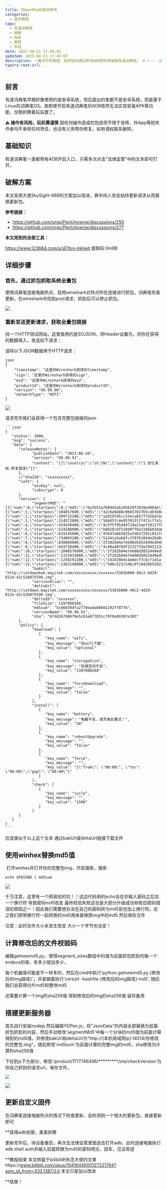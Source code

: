 ```yaml
---
title: YDpen的adb密码修改
categories:
  - 技术教程
tags:
  - 有道词典笔
  - 破解
  - ADB
  - 教程
  - 科技
date: 2025-08-21 17:49:03
updated: 2025-08-21 17:49:03
description: 一篇详尽的教程，指导如何通过修改ADB密码来破解有道词典笔。 # <--- 这就是摘要！
typora-root-url: ..
---
```


## 前言

有道词典笔早期好像使用的是安卓系统，但后面出的笔都不是安卓系统，而是基于Linux的词典笔OS。故即使开启有道词典笔的ADB依然无法实现安装APK等功能，仅限折腾着玩玩罢了。

**⚠️ 操作有风险，玩机需谨慎**
因任何操作造成的包括但不限于变砖、炸App等损失作者均不承担任何责任，也没有义务帮你修复。如有侵权联系删除。

## 基础知识

有道词典笔一直都带有ADB开启入口，只需多次点击"法律监管"中的文本即可打开。

## 破解方案

本文采用大佬SkySight-666的方案加以改进，靠中间人攻击劫持更新请求从而替换更新包。

**参考链接：**
- https://github.com/orgs/PenUniverse/discussions/250
- https://github.com/orgs/PenUniverse/discussions/277

**本文用到的全部工具：**

https://www.123684.com/s/sE1hjv-mklwd 提取码:0m8B

## 详细步骤

### 首先，通过抓包抓取系统全量包

使用词典笔连接电脑热点，启用wireshark对热点所在连接进行抓包，词典笔检查更新，在wireshark中找到post请求，抓到后可以停止抓包。

![](/images/2.png)

### 重新发送更新请求，获取全量包链接

找一个HTTP测试网站，这里我用的是SOJSON，将Header设置为，将你在获得的数据填入，发送如下请求：

请将以下JSON数据用于HTTP请求：

```
json
{
    "timestamp": "这里你Wireshark获得的timestamp",
    "sign": "这里你Wireshark获得的sign",
    "mid": "这里你Wireshark获得的mid", 
    "productId": "这里你Wireshark获得的productID",
    "version": "99.99.90",
    "networkType": "WIFI"
}
```

![](/images/3.png)

请求完毕我们会获得一个包含完整包链接的json

````
```json
{
   "status": 1000,
   "msg": "success",
   "data": {
      "releaseNotes": {
            "publishDate": "2023-06-26",
            "version": "99.99.91",
            "content": "[{\"country\":\"zh_CN\",\"content\":\"1.优化系统.修复错误\"}]"
      },
      //"sha256": "xxxxxxxxxx",
      "safe": {
            "encKey": null,
            "isEncrypt": 0
      },
      "version": {
            "segmentMd5": "[{\"num\":0,\"startpos\":0,\"md5\":\"6afb51af609d5ab205620f2020ed964e\",\"endpos\":104857600},{\"num\":1,\"startpos\":104857600,\"md5\":\"42c6e6b88c0603783765c403b0ed7914\",\"endpos\":209715200},{\"num\":2,\"startpos\":209715200,\"md5\":\"a2d297d5cc33eca65777d2bdcbe98293\",\"endpos\":314572800},{\"num\":3,\"startpos\":314572800,\"md5\":\"5bb85fc4e9539131ff471cf7e1488718\",\"endpos\":419430400},{\"num\":4,\"startpos\":419430400,\"md5\":\"4c5f5f95d49719a23aef3d127f884c1f\",\"endpos\":524288000},{\"num\":5,\"startpos\":524288000,\"md5\":\"b6028cbf53490ff8a72d6b03da64bfdb\",\"endpos\":629145600},{\"num\":6,\"startpos\":629145600,\"md5\":\"4f6d7a683825afdb57291c651fcf0a4c\",\"endpos\":734003200},{\"num\":7,\"startpos\":734003200,\"md5\":\"51441a5ab6fc37076104de26d8d74092\",\"endpos\":838860800},{\"num\":8,\"startpos\":838860800,\"md5\":\"2f282b84e7e608d5852449ed940bfc51\",\"endpos\":943718400},{\"num\":9,\"startpos\":943718400,\"md5\":\"4c48a4078df31327fda7845123a4cb2b\",\"endpos\":1048576000},{\"num\":10,\"startpos\":1048576000,\"md5\":\"2f282b84e7e608d5852449ed940bfc51\",\"endpos\":1153433600},{\"num\":11,\"startpos\":1153433600,\"md5\":\"2f282b84e7e608d5852449ed940bfc51\",\"endpos\":1258291200},{\"num\":12,\"startpos\":1258291200,\"md5\":\"c81029b9c4e0ecf7cbcf1d1afb881f20\",\"endpos\":1363148800},{\"num\":13,\"startpos\":1363148800,\"md5\":\"586c523c54bc9f1042bb92022ac87183\",\"endpos\":1397088268}]",
            "bakUrl": "http://iotdownbak.mayitek.com/xxxxxxxxxx/xxxxxxx/5383b000-49c2-4d29-812e-42c52b075599.img",
            "versionAlias": "",
            "deltaUrl": "http://iotdown.mayitek.com/xxxxxxxxxx/xxxxxxx/5383b000-49c2-4d29-812e-42c52b075599.img",
            "deltaID": "xxxxxxx",
            "fileSize": 1397088268,
            "md5sum": "5c668394fa2779eada86601292ff877b",
            "versionName": "99.99.91",
            "sha": "6fdd26798679e5cb1e877051c7970a89307e303"
      },
      "policy": {
            "download": [
               {
                  "key_name": "wifi",
                  "key_message": "仅wifi下载",
                  "key_value": "optional"
               },
               {
                  "key_name": "storageSize",
                  "key_message": "存储空间不足",
                  "key_value": "1397088268"
               },
               {
                  "key_name": "forceDownload",
                  "key_message": "",
                  "key_value": "false"
               }
            ],
            "install": [
               {
                  "key_name": "battery",
                  "key_message": "电量不足，请充电后重试！",
                  "key_value": "30"
               },
               {
                  "key_name": "rebootUpgrade",
                  "key_message": "",
                  "key_value": "false"
               },
               {
                  "key_name": "force",
                  "key_message": "",
                  "key_value": "{\"from\": \"00:00\", \"to\": \"00:00\",\"gap\": \"00:00\"}"
               }
            ],
            "check": [
               {
                  "key_name": "cycle",
                  "key_message": "",
                  "key_value": "1500"
               }
            ]
      }
   }
}
```
````

应该类似于以上这个文本 通过bakUrl或deltaUrl链接下载文件

## 使用winhex替换md5值

​    打开winhex并打开你的完整包img，开启搜索，搜索

```
echo $PASSWD | md5sum
```

![](/images/4.png)

​    千万注意，这里有一个网易挖的坑！！这边代码用的echo会在你输入密码之后加一个换行符 导致密码md5改变 最终校验失败这也是大部分升级成功却依旧密码错误的原因之一！因此我们需要想办法在自己的密码转为md5前也加上换行符。
​    总之我们把带换行符一起转换的md5用来替换原img中的md5 然后保存文件

注意：此时文件大小未发生改变 大小一个字节也没变！

## 计算修改后的文件校验码

   编辑getnewmd5.py，使得segment_sizes数组中的值为前面抓包抓到的每一个endpos的值，有多少就加多少，

   

每个机器值可能是不一样多的，然后在cmd中执行'python getnewmd5.py {修改后的img路径}'，并紧跟着执行'certutil -hashfile {修改后的img路径} md5',
   随后我们会获得分片md5和整体md5

   还需要计算一个img的sha256值 得到修改后的img的sha256值 留存备用

## 搭建更新服务器

   首先自行安装nodejs 然后编辑YDPen.js，将"JsonData"的内容全部替换为前面抓包抓到的内容，然后手动修改'segmentMd5'中每一个分块的md5值为前面计算得到的md5值，并修改bakUrl和deltaUrl为"http://{本机局域网ip}:14514/你修改的完整包.img"，随后修改'md5sum'为前面计算的完整img的md5，sha修改为计算的sha256值

  下拉到js下方部分，修改'/product/1717746496/*********/ota/checkVersion'为你自己抓到的请求url，保存文件。

<img src="/images/5.png" style="zoom:80%;" />

![](/images/6.png)

## 更新自定义固件

在词典笔连接电脑热点的情况下检查更新，会检测到一个很大的更新包，直接更新即可

**获得adb权限，美美折腾

更新完毕后，待设备重启，再次去法律监管里面连击打开adb，此时连接电脑执行adb shell auth并输入前面转换为md5的密码明文，回车，见证奇迹

**教程结束
   本文转载于bilibili听秋念大佬的文章https://www.bilibili.com/opus/1041644000127221764?spm_id_from=333.1387.0.0
   本文只是加以改进

**结束！